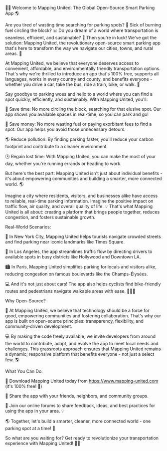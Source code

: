 🚗💨 Welcome to Mapping United: The Global Open-Source Smart Parking App 🌎

Are you tired of wasting time searching for parking spots? 💸 Sick of burning fuel circling the block? 📊 Do you dream of a world where transportation is seamless, efficient, and sustainable? 🌟 Then you're in luck! We've got the solution: Mapping United, the revolutionary open-source smart parking app that's here to transform the way we navigate our cities, towns, and rural areas. 🚀

At Mapping United, we believe that everyone deserves access to convenient, affordable, and environmentally friendly transportation options. That's why we're thrilled to introduce an app that's 100% free, supports all languages, works in every country and county, and benefits everyone - whether you drive a car, take the bus, ride a train, bike, or walk. 🌈

Say goodbye to parking woes and hello to a world where you can find a spot quickly, efficiently, and sustainably. With Mapping United, you'll:

💪 Save time: No more circling the block, searching for that elusive spot. Our app shows you available spaces in real-time, so you can park and go!

💸 Save money: No more wasting fuel or paying exorbitant fees to find a spot. Our app helps you avoid those unnecessary detours.

🌎 Reduce pollution: By finding parking faster, you'll reduce your carbon footprint and contribute to a cleaner environment.

🕒 Regain lost time: With Mapping United, you can make the most of your day, whether you're running errands or heading to work.

But here's the best part: Mapping United isn't just about individual benefits - it's about empowering communities and building a smarter, more connected world. 🌎

Imagine a city where residents, visitors, and businesses alike have access to reliable, real-time parking information. Imagine the positive impact on traffic flow, air quality, and overall quality of life. 💡 That's what Mapping United is all about: creating a platform that brings people together, reduces congestion, and fosters sustainable growth.

Real-World Scenarios:

🚗 In New York City, Mapping United helps tourists navigate crowded streets and find parking near iconic landmarks like Times Square.

🚌 In Los Angeles, the app streamlines traffic flow by directing drivers to available spots in busy districts like Hollywood and Downtown LA.

🏙️ In Paris, Mapping United simplifies parking for locals and visitors alike, reducing congestion on famous boulevards like the Champs-Élysées.

💻 And it's not just about cars! The app also helps cyclists find bike-friendly routes and pedestrians navigate walkable areas with ease. 🚴‍♀️🌳

Why Open-Source?

🤝 At Mapping United, we believe that technology should be a force for good, empowering communities and fostering collaboration. That's why our app is built on open-source principles: transparency, flexibility, and community-driven development.

💻 By making the code freely available, we invite developers from around the world to contribute, adapt, and evolve the app to meet local needs and challenges. This grassroots approach ensures that Mapping United remains a dynamic, responsive platform that benefits everyone - not just a select few. 🌎

What You Can Do:

📲 Download Mapping United today from https://www.mapping-united.com (it's 100% free! 🤑)

🤝 Share the app with your friends, neighbors, and community groups.

💬 Join our online forums to share feedback, ideas, and best practices for using the app in your area. 💡

🌎 Together, let's build a smarter, cleaner, more connected world - one parking spot at a time! 🚀

So what are you waiting for? Get ready to revolutionize your transportation experience with Mapping United! 🚗💥